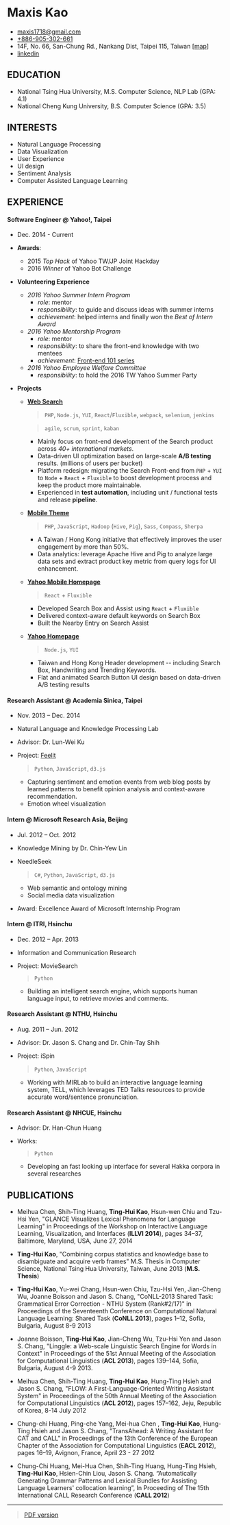 
# Maxis Kao

* maxis1718@gmail.com 
* [+886-905-302-661](tel:+886-905-302-661)
* 14F, No. 66, San-Chung Rd., Nankang Dist, Taipei 115, Taiwan [[map](https://goo.gl/dl1fK6)]
* [linkedin](https://www.linkedin.com/in/maxiskao)

## EDUCATION
* National Tsing Hua University, M.S. Computer Science, NLP Lab (GPA: 4.1)
* National Cheng Kung University, B.S. Computer Science (GPA: 3.5)

## INTERESTS
* Natural Language Processing 
* Data Visualization
* User Experience 
* UI design
* Sentiment Analysis
* Computer Assisted Language Learning

## EXPERIENCE

#### Software Engineer @ Yahoo!, Taipei
- Dec. 2014 - Current

- **Awards**:
  - 2015 *Top Hack* of Yahoo TW/JP Joint Hackday
  - 2016 *Winner* of Yahoo Bot Challenge

- **Volunteering Experience**
  - *2016 Yahoo Summer Intern Program*
    - *role*: mentor
    - *responsibility*: to guide and discuss ideas with summer interns
    - *achievement*: helped interns and finally won the *Best of Intern Award*
  - *2016 Yahoo Mentorship Program*
    - *role*: mentor
    - *responsibility*: to share the front-end knowledge with two mentees
    - *achievement*: [Front-end 101 series](http://www.slideshare.net/maxiskao/frontend-101-javascript-oop)
  - *2016 Yahoo Employee Welfare Committee*
    - *responsibility*: to hold the 2016 TW Yahoo Summer Party

- **Projects**
  - [**Web Search**](https://tw.search.yahoo.com/search?p=maxiskao)
    > `PHP`, `Node.js`, `YUI`, `React`/`Fluxible`, `webpack`, `selenium`, `jenkins`
    
    > `agile`, `scrum`, `sprint`, `kaban`
    - Mainly focus on front-end development of the Search product across *40+ international markets*.
    - Data-driven UI optimization based on large-scale **A/B testing** results. (millions of users per bucket)
    - Platform redesign: migrating the Search Front-end from `PHP` + `YUI` to `Node` + `React` + `Fluxible` to boost development process and keep the product more maintainable.
    - Experienced in **test automation**, including unit / functional tests and release **pipeline**.

  - [**Mobile Theme**](http://yahoosearchtheme.tumblr.com/)
    > `PHP`, `JavaScript`, `Hadoop` (`Hive`, `Pig`), `Sass`, `Compass`, `Sherpa`
    - A Taiwan / Hong Kong initiative that effectively improves the user engagement by more than 50%.
    - Data analytics: leverage Apache Hive and Pig to analyze large data sets and extract product key metric from query logs for UI enhancement.

  - [**Yahoo Mobile Homepage**](https://tw.mobi.yahoo.com)
    > `React` + `Fluxible`
    - Developed Search Box and Assist using `React` + `Fluxible`
    - Delivered context-aware default keywords on Search Box
    - Built the Nearby Entry on Search Assist

  - [**Yahoo Homepage**](https://tw.yahoo.com)
    > `Node.js`, `YUI`
    - Taiwan and Hong Kong Header development -- including Search Box, Handwriting and Trending Keywords.
    - Flat and animated Search Button UI design based on data-driven A/B testing results

#### Research Assistant @ Academia Sinica, Taipei
- Nov. 2013 – Dec. 2014
- Natural Language and Knowledge Processing Lab
- Advisor: Dr. Lun-Wei Ku
- Project: [Feelit](http://doraemon.iis.sinica.edu.tw/feelit/)

  > `Python`, `JavaScript`, `d3.js`

  - Capturing sentiment and emotion events from web blog posts by learned patterns to benefit opinion analysis and context-aware recommendation.
  - Emotion wheel visualization

#### Intern @ Microsoft Research Asia, Beijing
- Jul. 2012 – Oct. 2012
- Knowledge Mining by Dr. Chin-Yew Lin
- NeedleSeek

  > `C#`, `Python`, `JavaScript`, `d3.js`
  
  -	Web semantic and ontology mining
  -	Social media data visualization
- Award: Excellence Award of Microsoft Internship Program

#### Intern @ ITRI, Hsinchu
- Dec. 2012 – Apr. 2013
- Information and Communication Research
- Project: MovieSearch

  > `Python`
  
  - Building an intelligent search engine, which supports human language input, to retrieve movies and comments.

#### Research Assistant @ NTHU, Hsinchu
- Aug. 2011 – Jun. 2012
- Advisor: Dr. Jason S. Chang and Dr. Chin-Tay Shih
- Project: iSpin

  > `Python`, `JavaScript`
  
  - Working with MIRLab to build an interactive language learning system, TELL, which leverages TED Talks resources to provide accurate word/sentence pronunciation.

#### Research Assistant @ NHCUE, Hsinchu
- Advisor: Dr. Han-Chun Huang
- Works: 

  > `Python`
  
  - Developing an fast looking up interface for several Hakka corpora in several researches

## PUBLICATIONS

* Meihua Chen, Shih-Ting Huang, **Ting-Hui Kao**, Hsun-wen Chiu and Tzu-Hsi Yen, "GLANCE Visualizes Lexical Phenomena for Language Learning" in Proceedings of the Workshop on Interactive Language Learning, Visualization, and Interfaces (**ILLVI 2014**), pages 34–37, Baltimore, Maryland, USA, June 27, 2014

* **Ting-Hui Kao**, "Combining corpus statistics and knowledge base to disambiguate and acquire verb frames" M.S. Thesis in Computer Science, National Tsing Hua University, Taiwan, June 2013 (**M.S. Thesis**)

* **Ting-Hui Kao**, Yu-wei Chang, Hsun-wen Chiu, Tzu-Hsi Yen, Jian-Cheng Wu, Joanne Boisson and Jason S. Chang, "CoNLL-2013 Shared Task: Grammatical Error Correction - NTHU System (Rank#2/17)" in Proceedings of the Seventeenth Conference on Computational Natural Language Learning: Shared Task (**CoNLL 2013**), pages 1–12, Sofia, Bulgaria, August 8-9 2013

* Joanne Boisson, **Ting-Hui Kao**, Jian-Cheng Wu, Tzu-Hsi Yen and Jason S. Chang, "Linggle: a Web-scale Linguistic Search Engine for Words in Context" in Proceedings of the 51st Annual Meeting of the Association for Computational Linguistics (**ACL 2013**), pages 139–144, Sofia, Bulgaria, August 4-9 2013.

* Meihua Chen, Shih-Ting Huang, **Ting-Hui Kao**, Hung-Ting Hsieh and Jason S. Chang, "FLOW: A First-Language-Oriented Writing Assistant System" in Proceedings of the 50th Annual Meeting of the Association for Computational Linguistics (**ACL 2012**), pages 157–162, Jeju, Republic of Korea, 8-14 July 2012

* Chung-chi Huang, Ping-che Yang, Mei-hua Chen , **Ting-Hui Kao**, Hung-Ting Hsieh and Jason S. Chang, "TransAhead: A Writing Assistant for CAT and CALL" in Proceedings of the 13th Conference of the European Chapter of the Association for Computational Linguistics (**EACL 2012**), pages 16–19, Avignon, France, April 23 - 27 2012

* Chung-Chi Huang, Mei-Hua Chen, Shih-Ting Huang, Hung-Ting Hsieh, **Ting-Hui Kao**, Hsien-Chin Liou, Jason S. Chang. “Automatically Generating Grammar Patterns and Lexical Bundles for Assisting Language Learners' collocation learning”, In Proceeding of The 15th International CALL Research Conference (**CALL 2012**)


---

> [PDF version](http://maxis1718.github.io/static/files/Maxis-CV-with-pubs.pdf)
